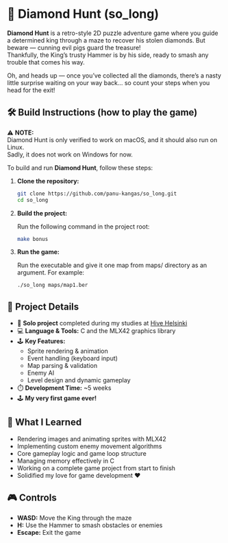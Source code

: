 # 💎 Diamond Hunt (so_long)

**Diamond Hunt** is a retro-style 2D puzzle adventure game where you guide a determined king through a maze to recover his stolen diamonds. But beware — cunning evil pigs guard the treasure!  
Thankfully, the King’s trusty Hammer is by his side, ready to smash any trouble that comes his way.

Oh, and heads up — once you’ve collected all the diamonds, there’s a nasty little surprise waiting on your way back... so count your steps when you head for the exit!

## 🛠️ Build Instructions (how to play the game)

⚠️ **NOTE:**  
Diamond Hunt is only verified to work on macOS, and it should also run on Linux.  
Sadly, it does not work on Windows for now.

To build and run **Diamond Hunt**, follow these steps:

1. **Clone the repository:**

    ```bash
    git clone https://github.com/panu-kangas/so_long.git
    cd so_long
    ```

2. **Build the project:**

   Run the following command in the project root:

    ```bash
    make bonus
    ```

4. **Run the game:**

   Run the executable and give it one map from maps/ directory as an argument.
   For example:
   
    ```bash
    ./so_long maps/map1.ber
    ```

## 🧩 Project Details

- 🧠 **Solo project** completed during my studies at [Hive Helsinki](https://www.hive.fi/en/)
- 💻 **Language & Tools:** C and the MLX42 graphics library
- 🕹️ **Key Features:**
  - Sprite rendering & animation
  - Event handling (keyboard input)
  - Map parsing & validation
  - Enemy AI
  - Level design and dynamic gameplay
- ⏱️ **Development Time:** ~5 weeks
- 🕹️ **My very first game ever!**

## 🚀 What I Learned

- Rendering images and animating sprites with MLX42
- Implementing custom enemy movement algorithms
- Core gameplay logic and game loop structure
- Managing memory effectively in C
- Working on a complete game project from start to finish
- Solidified my love for game development ❤️


## 🎮 Controls

- **WASD:** Move the King through the maze
- **H:** Use the Hammer to smash obstacles or enemies
- **Escape:** Exit the game

